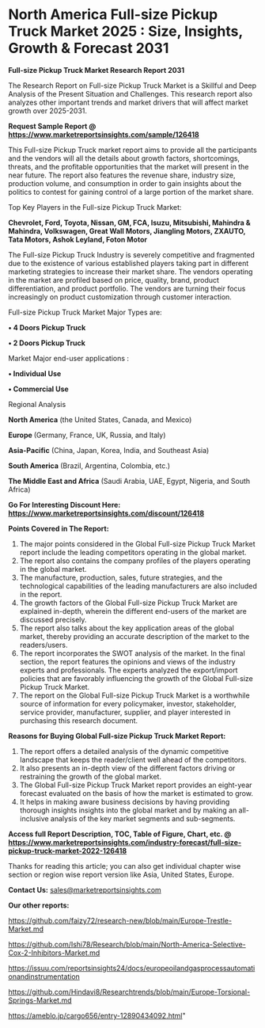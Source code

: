 # North America Full-size Pickup Truck Market 2025 : Size, Insights, Growth & Forecast 2031

<strong>Full-size Pickup Truck Market Research Report 2031</strong>

The Research Report on Full-size Pickup Truck Market is a Skillful and Deep Analysis of the Present Situation and Challenges. This research report also analyzes other important trends and market drivers that will affect market growth over 2025-2031.

<strong>Request Sample Report @ <a href=https://www.marketreportsinsights.com/sample/126418>https://www.marketreportsinsights.com/sample/126418</a></strong>

This Full-size Pickup Truck market report aims to provide all the participants and the vendors will all the details about growth factors, shortcomings, threats, and the profitable opportunities that the market will present in the near future. The report also features the revenue share, industry size, production volume, and consumption in order to gain insights about the politics to contest for gaining control of a large portion of the market share.

Top Key Players in the Full-size Pickup Truck Market:

<strong>Chevrolet, Ford, Toyota, Nissan, GM, FCA, Isuzu, Mitsubishi, Mahindra & Mahindra, Volkswagen, Great Wall Motors, Jiangling Motors, ZXAUTO, Tata Motors, Ashok Leyland, Foton Motor</strong>

The Full-size Pickup Truck Industry is severely competitive and fragmented due to the existence of various established players taking part in different marketing strategies to increase their market share. The vendors operating in the market are profiled based on price, quality, brand, product differentiation, and product portfolio. The vendors are turning their focus increasingly on product customization through customer interaction.

Full-size Pickup Truck Market Major Types are:

<strong>• 4 Doors Pickup Truck

• 2 Doors Pickup Truck</strong>

Market Major end-user applications :

<strong>• Individual Use

• Commercial Use</strong>

Regional Analysis

</u><strong><b>North America</b></strong> (the United States, Canada, and Mexico)

<strong><b>Europe </b></strong>(Germany, France, UK, Russia, and Italy)

<strong><b>Asia-Pacific</b></strong> (China, Japan, Korea, India, and Southeast Asia)

<strong><b>South America</b></strong> (Brazil, Argentina, Colombia, etc.)

<strong><b>The Middle East and Africa</b></strong> (Saudi Arabia, UAE, Egypt, Nigeria, and South Africa)

<strong>Go For Interesting Discount Here: <a href=https://www.marketreportsinsights.com/discount/126418>https://www.marketreportsinsights.com/discount/126418</a></strong>

<strong>Points Covered in The Report:</strong>
<ol>
  <li>The major points considered in the Global Full-size Pickup Truck Market report include the leading competitors operating in the global market.</li>
  <li>The report also contains the company profiles of the players operating in the global market.</li>
  <li>The manufacture, production, sales, future strategies, and the technological capabilities of the leading manufacturers are also included in the report.</li>
  <li>The growth factors of the Global Full-size Pickup Truck Market are explained in-depth, wherein the different end-users of the market are discussed precisely.</li>
  <li>The report also talks about the key application areas of the global market, thereby providing an accurate description of the market to the readers/users.</li>
  <li>The report incorporates the SWOT analysis of the market. In the final section, the report features the opinions and views of the industry experts and professionals. The experts analyzed the export/import policies that are favorably influencing the growth of the Global Full-size Pickup Truck Market.</li>
  <li>The report on the Global Full-size Pickup Truck Market is a worthwhile source of information for every policymaker, investor, stakeholder, service provider, manufacturer, supplier, and player interested in purchasing this research document.</li>
</ol>
<strong>Reasons for Buying Global Full-size Pickup Truck Market Report:</strong>

<ol>
  <li>The report offers a detailed analysis of the dynamic competitive landscape that keeps the reader/client well ahead of the competitors.</li>
  <li>It also presents an in-depth view of the different factors driving or restraining the growth of the global market.</li>
  <li>The Global Full-size Pickup Truck Market report provides an eight-year forecast evaluated on the basis of how the market is estimated to grow.</li>
  <li>It helps in making aware business decisions by having providing thorough insights insights into the global market and by making an all-inclusive analysis of the key market segments and sub-segments.</li>
</ol>
<strong>Access full Report Description, TOC, Table of Figure, Chart, etc. @ <a href=https://www.marketreportsinsights.com/industry-forecast/full-size-pickup-truck-market-2022-126418>https://www.marketreportsinsights.com/industry-forecast/full-size-pickup-truck-market-2022-126418</a></strong>


Thanks for reading this article; you can also get individual chapter wise section or region wise report version like Asia, United States, Europe.

<strong>Contact Us:</strong>
sales@marketreportsinsights.com

<strong>Our other reports:</strong>

<a href=https://github.com/faizy72/research-new/blob/main/Europe-Trestle-Market.md>https://github.com/faizy72/research-new/blob/main/Europe-Trestle-Market.md</a>

<a href=https://github.com/Ishi78/Research/blob/main/North-America-Selective-Cox-2-Inhibitors-Market.md>https://github.com/Ishi78/Research/blob/main/North-America-Selective-Cox-2-Inhibitors-Market.md</a>

<a href=https://issuu.com/reportsinsights24/docs/europeoilandgasprocessautomationandinstrumentation>https://issuu.com/reportsinsights24/docs/europeoilandgasprocessautomationandinstrumentation</a>

<a href=https://github.com/Hindavi8/Researchtrends/blob/main/Europe-Torsional-Springs-Market.md>https://github.com/Hindavi8/Researchtrends/blob/main/Europe-Torsional-Springs-Market.md</a>

<a href=https://ameblo.jp/cargo656/entry-12890434092.html>https://ameblo.jp/cargo656/entry-12890434092.html</a>"
